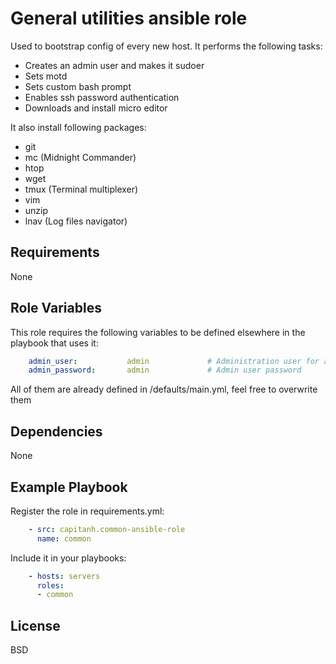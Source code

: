 General utilities ansible role
=========
Used to bootstrap config of every new host. It performs the following tasks:

* Creates an admin user and makes it sudoer
* Sets motd
* Sets custom bash prompt
* Enables ssh password authentication
* Downloads and install micro editor

It also install following packages:

* git
* mc (Midnight Commander)
* htop
* wget
* tmux (Terminal multiplexer)
* vim
* unzip
* lnav (Log files navigator)


Requirements
------------
None

Role Variables
--------------
This role requires the following variables to be defined elsewhere in the playbook that uses it:
```yaml
    admin_user:           admin             # Administration user for all hosts
    admin_password:       admin             # Admin user password
```
All of them are already defined in /defaults/main.yml, feel free to overwrite them

Dependencies
------------
None

Example Playbook
----------------
Register the role in requirements.yml:
```yaml
    - src: capitanh.common-ansible-role
      name: common
```
Include it in your playbooks:
```yaml
    - hosts: servers
      roles:
      - common
```
License
-------
BSD
